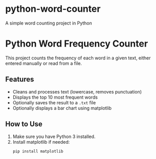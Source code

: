# python-word-counter
A simple word counting project in Python
# Python Word Frequency Counter

This project counts the frequency of each word in a given text, either entered manually or read from a file.

## Features

- Cleans and processes text (lowercase, removes punctuation)
- Displays the top 10 most frequent words
- Optionally saves the result to a `.txt` file
- Optionally displays a bar chart using matplotlib

## How to Use

1. Make sure you have Python 3 installed.
2. Install matplotlib if needed:
   ```bash
   pip install matplotlib
